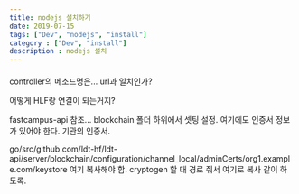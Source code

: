 ```yaml
---
title: nodejs 설치하기 
date: 2019-07-15
tags: ["Dev", "nodejs", "install"]
category : ["Dev", "install"]
description : nodejs 설치
---
```



####

controller의 메소드명은... url과 일치인가?



어떻게 HLF랑 연결이 되는거지?

fastcampus-api 참조...
blockchain 폴더 하위에서 셋팅 설정.
여기에도 인증서 정보가 있어야 한다.
기관의 인증서.



go/src/github.com/ldt-hf/ldt-api/server/blockchain/configuration/channel_local/adminCerts/org1.example.com/keystore
여기 복사해야 함. cryptogen 할 대  경로 줘서 여기로 복사 같이 하도록.
